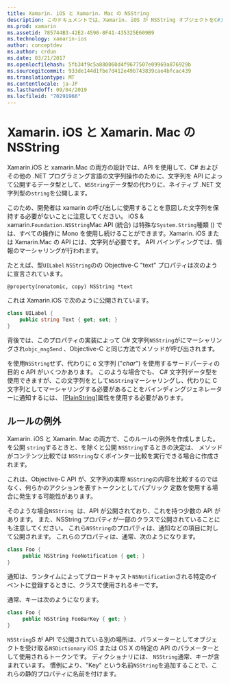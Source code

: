 ```yaml
---
title: Xamarin. iOS と Xamarin. Mac の NSString
description: このドキュメントでは、Xamarin. iOS が NSString オブジェクトをC#文字列オブジェクトに透過的に変換する方法について説明します。
ms.prod: xamarin
ms.assetid: 785744B3-42E2-4590-8F41-435325E609B9
ms.technology: xamarin-ios
author: conceptdev
ms.author: crdun
ms.date: 03/21/2017
ms.openlocfilehash: 5fb34f9c5a880060d4f9677507e09969a876929b
ms.sourcegitcommit: 933de144d1fbe7d412e49b743839cae4bfcac439
ms.translationtype: MT
ms.contentlocale: ja-JP
ms.lasthandoff: 09/04/2019
ms.locfileid: "70291966"
---
```

# <a name="nsstring-in-xamarinios-and-xamarinmac"></a>Xamarin. iOS と Xamarin. Mac の NSString

Xamarin.iOS と xamarin.Mac の両方の設計では、API を使用して、C# およびその他の .NET プログラミング言語の文字列操作のために、文字列を API によって公開するデータ型として、`NSString`データ型の代わりに、ネイティブ .NET 文字列型の`string`を公開します。

このため、開発者は xamarin の呼び出しに使用することを意図した文字列を保持する必要がないことに注意してください。 iOS & xamarin.`Foundation.NSString`Mac API (統合) は特殊な`System.String`種類 () では、すべての操作に Mono を使用し続けることができます。Xamarin. iOS または Xamarin.Mac の API には、文字列が必要です。 API バインディングでは、情報のマーシャリングが行われます。

たとえば、型`UILabel` `NSString`のの Objective-C  "text" プロパティは次のように宣言されています。

```objc
@property(nonatomic, copy) NSString *text
```

これは Xamarin.iOS で次のように公開されています。

```csharp
class UILabel {
    public string Text { get; set; }
}
```

背後では、このプロパティの実装によって C# 文字列`NSString`がにマーシャリングされ`objc_msgSend` 、Objective-C と同じ方法でメソッドが呼び出されます。

を使用`NSString`せず、代わりに c 文字列 ("*char*") を使用するサードパーティの目的 c API がいくつかあります。 このような場合でも、 C# 文字列データ型を使用できますが、この文字列をとして`NSString`マーシャリングし、代わりに C 文字列としてマーシャリングする必要があることをバインディングジェネレーターに通知するには、 [[PlainString]](~/cross-platform/macios/binding/objective-c-libraries.md)属性を使用する必要があります。

 <a name="Exceptions_to_the_Rule" />

## <a name="exceptions-to-the-rule"></a>ルールの例外

Xamarin. iOS と Xamarin. Mac の両方で、このルールの例外を作成しました。 を公開 `string`するときと、を除くと公開 `NSString`するときの決定は、 メソッドがコンテンツ比較では `NSString`なくポインター比較を実行できる場合に作成されます。

これは、Objective-C API が、文字列の実際 `NSString`の内容を比較するのではなく、何らかのアクションを表すトークンとしてパブリック 定数を使用する場合に発生する可能性があります。

そのような場合`NSString`  は、API が公開されており、これを持つ少数の API があります。 また、NSString プロパティが一部のクラスで公開されていることにも注意してください。 これら`NSString`のプロパティは、通知などの項目に対して公開されます。 これらのプロパティは、通常、次のようになります。

```csharp
class Foo {
     public NSString FooNotification { get; }
}
```

通知は、ランタイムによってブロードキャスト`NSNotification`される特定のイベントに登録するときに、クラスで使用されるキーです。

通常、キーは次のようになります。

```csharp
class Foo {
     public NSString FooBarKey { get; }
}
```

`NSString`S が API で公開されている別の場所は、パラメーターとしてオブジェクトを受け取る`NSDictionary` iOS または OS X の特定の API のパラメーターとして使用されるトークンです。 ディクショナリには、 `NSString`通常、キーが含まれています。 慣例により、"Key" という名前`NSString`を追加することで、これらの静的プロパティに名前を付けます。
